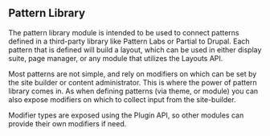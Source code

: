 ## Pattern Library

The pattern library module is intended to be used to connect patterns defined in a third-party library like Pattern Labs or Partial to Drupal. Each pattern that is defined will build a layout, which can be used in either display suite, page manager, or any module that utilizes the Layouts API.

Most patterns are not simple, and rely on modifiers on which can be set by the site builder or content administrator. This is where the power of pattern library comes in. As when defining patterns (via theme, or module) you can also expose modifiers on which to collect input from the site-builder.

Modifier types are exposed using the Plugin API, so other modules can provide their own modifiers if need.


